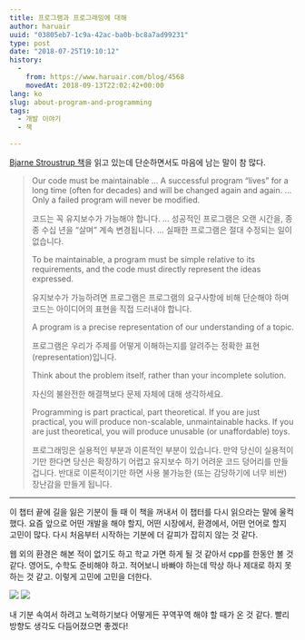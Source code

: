 ```yaml
---
title: 프로그램과 프로그래밍에 대해
author: haruair
uuid: "03805eb7-1c9a-42ac-ba0b-bc8a7ad99231"
type: post
date: "2018-07-25T19:10:12"
history:
  - 
    from: https://www.haruair.com/blog/4568
    movedAt: 2018-09-13T22:02:42+00:00
lang: ko
slug: about-program-and-programming
tags:
  - 개발 이야기
  - 책

---
```

[Bjarne Stroustrup 책][1]을 읽고 있는데 단순하면서도 마음에 남는 말이 참 많다.

> Our code must be maintainable &#8230; A successful program &#8220;lives&#8221; for a long time (often for decades) and will be changed again and again. &#8230; Only a failed program will never be modified.
> 
> 코드는 꼭 유지보수가 가능해야 합니다. &#8230; 성공적인 프로그램은 오랜 시간을, 종종 수십 년을 &#8220;살며&#8221; 계속 변경됩니다. &#8230; 실패한 프로그램은 절대 수정되는 일이 없습니다.
> 
> To be maintainable, a program must be simple relative to its requirements, and the code must directly represent the ideas expressed.
> 
> 유지보수가 가능하려면 프로그램은 프로그램의 요구사항에 비해 단순해야 하며 코드는 아이디어의 표현을 직접 드러내야 합니다.
> 
> A program is a precise representation of our understanding of a topic.
> 
> 프로그램은 우리가 주제를 어떻게 이해하는지를 알려주는 정확한 표현(representation)입니다.
> 
> Think about the problem itself, rather than your incomplete solution.
> 
> 자신의 불완전한 해결책보다 문제 자체에 대해 생각하세요.
> 
> Programming is part practical, part theoretical. If you are just practical, you will produce non-scalable, unmaintainable hacks. If you are just theoretical, you will produce unusable (or unaffordable) toys.
> 
> 프로그래밍은 실용적인 부분과 이론적인 부분이 있습니다. 만약 당신이 실용적이기만 한다면 당신은 확장하기 어렵고 유지보수 하기 어려운 코드 덩어리를 만들 겁니다. 반대로 이론적이기만 하면 사용 불가능한 (또는 감당하기에 너무 비싼) 장난감을 만들게 됩니다. 

* * *

이 챕터 끝에 길을 잃은 기분이 들 때 이 책을 꺼내서 이 챕터를 다시 읽으라는 말에 울컥했다. 요즘 앞으로 어떤 개발을 해야 할지, 어떤 시장에서, 환경에서, 어떤 언어로 할지 고민이 많다. 다시 처음부터 시작하는 기분에 더 갈피가 잡히지 않는 것 같다.

웹 외의 환경은 해본 적이 없기도 하고 학교 가면 하게 될 것 같아서 cpp를 한동안 볼 것 같다. 영어도, 수학도 준비해야 하고. 적어보니 바빠야 하는데 막상 하나 제대로 하지 못하는 것 같고. 이렇게 고민에 고민을 더한다.

<img src="https://media.giphy.com/media/8F6Ly3W3OcomdB0F8o/giphy.gif?w=660&#038;ssl=1" class="aligncenter" />

<img src="https://media.giphy.com/media/ZyFW7VL64kyoWY7PH7/giphy.gif?w=660&#038;ssl=1" class="aligncenter" />

내 기분 속여서 하려고 노력하기보다 어떻게든 꾸역꾸역 해야 할 때가 온 것 같다. 빨리 방향도 생각도 다듬어졌으면 좋겠다!

 [1]: https://amzn.to/2Aa4fV8
